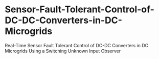 # Sensor-Fault-Tolerant-Control-of-DC-DC-Converters-in-DC-Microgrids
Real-Time Sensor Fault Tolerant Control of DC-DC Converters in DC Microgrids Using a Switching Unknown Input Observer
